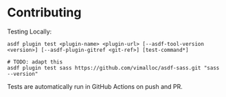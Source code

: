 # Contributing

Testing Locally:

```shell
asdf plugin test <plugin-name> <plugin-url> [--asdf-tool-version <version>] [--asdf-plugin-gitref <git-ref>] [test-command*]

# TODO: adapt this
asdf plugin test sass https://github.com/vimalloc/asdf-sass.git "sass --version"
```

Tests are automatically run in GitHub Actions on push and PR.
